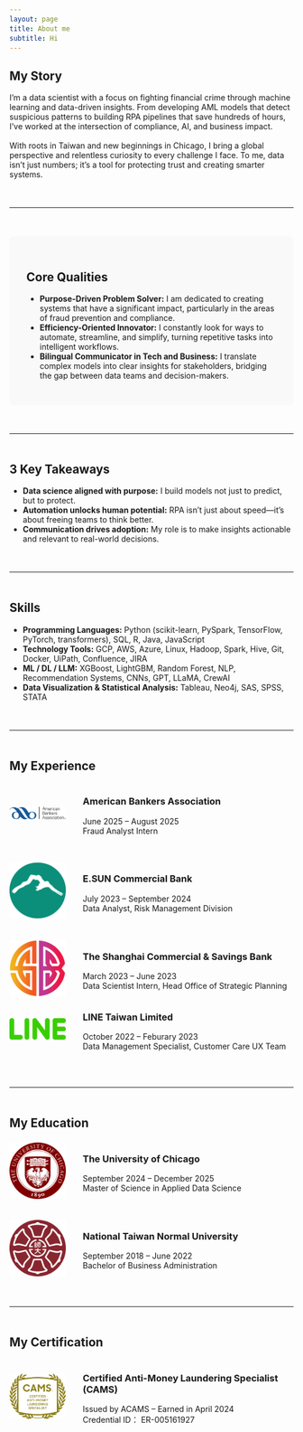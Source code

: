 ```yaml
---
layout: page
title: About me
subtitle: Hi
---
```


<section>
  <h2>My Story</h2>
  <p>
    I’m a data scientist with a focus on fighting financial crime through machine learning and data-driven insights. From developing AML models that detect suspicious patterns to building RPA pipelines that save hundreds of hours, I’ve worked at the intersection of compliance, AI, and business impact. <br><br>
    With roots in Taiwan and new beginnings in Chicago, I bring a global perspective and relentless curiosity to every challenge I face. To me, data isn’t just numbers; it’s a tool for protecting trust and creating smarter systems.
  </p>
</section>

<hr style="margin: 50px 0;">

<section style="background-color: #f9f9f9; padding: 30px; border-radius: 8px;">
  <h2>Core Qualities</h2>
  <ul>
    <li><strong>Purpose-Driven Problem Solver:</strong> I am dedicated to creating systems that have a significant impact, particularly in the areas of fraud prevention and compliance.</li>
    <li><strong>Efficiency-Oriented Innovator:</strong> I constantly look for ways to automate, streamline, and simplify, turning repetitive tasks into intelligent workflows.</li>
    <li><strong>Bilingual Communicator in Tech and Business:</strong> I translate complex models into clear insights for stakeholders, bridging the gap between data teams and decision-makers.</li>
  </ul>
</section>

<hr style="margin: 50px 0;">

<section>
  <h2>3 Key Takeaways</h2>
  <ul>
    <li><strong>Data science aligned with purpose:</strong> I build models not just to predict, but to protect.</li>
    <li><strong>Automation unlocks human potential:</strong> RPA isn’t just about speed—it’s about freeing teams to think better.</li>
    <li><strong>Communication drives adoption:</strong> My role is to make insights actionable and relevant to real-world decisions.</li>
  </ul>
</section>

<hr style="margin: 50px 0;">

<section class="skills-section" style="text-align: left; margin: 2rem auto; max-width: 800px;">
  <h2 style="text-align: left;">Skills</h2>
  <ul>
    <li><strong>Programming Languages:</strong> Python (scikit-learn, PySpark, TensorFlow, PyTorch, transformers), SQL, R, Java, JavaScript</li>
    <li><strong>Technology Tools:</strong> GCP, AWS, Azure, Linux, Hadoop, Spark, Hive, Git, Docker, UiPath, Confluence, JIRA</li>
    <li><strong>ML / DL / LLM:</strong> XGBoost, LightGBM, Random Forest, NLP, Recommendation Systems, CNNs, GPT, LLaMA, CrewAI</li>
    <li><strong>Data Visualization & Statistical Analysis:</strong> Tableau, Neo4j, SAS, SPSS, STATA</li>
  </ul>
</section>

<hr style="margin: 50px 0;">

<section>
  <h2>My Experience</h2>

  <div style="display: flex; align-items: center; margin-bottom: 30px;">
    <img src="/assets/img/AmericanBankersAsslogo.png" alt="American Bankers Association Logo" style="width: 100px; margin-right: 30px;">
    <div>
      <h3>American Bankers Association</h3>
      <p>June 2025 – August 2025<br>Fraud Analyst Intern</p>
    </div>
  </div>

  <div style="display: flex; align-items: center; margin-bottom: 30px;">
    <img src="/assets/img/esunbank.png" alt="E.SUN BANK Logo" style="width: 100px; margin-right: 30px;">
    <div>
      <h3>E.SUN Commercial Bank</h3>
      <p>July 2023 – September 2024<br>Data Analyst, Risk Management Division</p>
    </div>
  </div>

  <div style="display: flex; align-items: center;">
    <img src="/assets/img/scsb1.jpeg" alt="The Shanghai Commercial & Savings Bank Logo" style="width: 100px; margin-right: 30px;">
    <div>
      <h3>The Shanghai Commercial & Savings Bank</h3>
      <p>March 2023 – June 2023<br>Data Scientist Intern, Head Office of Strategic Planning</p>
    </div>
  </div>
  
  <div style="display: flex; align-items: center; margin-bottom: 30px;">
    <img src="/assets/img/LINE.png" alt="LINE Taiwan Limited Logo" style="width: 100px; margin-right: 30px;">
    <div>
      <h3>LINE Taiwan Limited</h3>
      <p>October 2022 – Feburary 2023<br>Data Management Specialist, Customer Care UX Team</p>
    </div>
  </div>
</section>

<hr style="margin: 50px 0;">

<section>
  <h2>My Education</h2>

  <div style="display: flex; align-items: center; margin-bottom: 30px;">
    <img src="/assets/img/uchicago.png" alt="University of Chicago Logo" style="width: 100px; margin-right: 30px;">
    <div>
      <h3>The University of Chicago</h3>
      <p>September 2024 – December 2025<br>Master of Science in Applied Data Science</p>
    </div>
  </div>

  <div style="display: flex; align-items: center;">
    <img src="/assets/img/ntnu.png" alt="National Taiwan Normal University Logo" style="width: 100px; margin-right: 30px;">
    <div>
      <h3>National Taiwan Normal University</h3>
      <p>September 2018 – June 2022<br>Bachelor of Business Administration</p>
    </div>
  </div>
</section>

<hr style="margin: 50px 0;">

<section>
  <h2>My Certification</h2>
  <div style="display: flex; align-items: center;">
    <img src="/assets/img/CAMS.jpg" alt="CAMS Certification Logo" style="width: 100px; margin-right: 30px;">
    <div>
      <h3>Certified Anti-Money Laundering Specialist (CAMS)</h3>
      <p>Issued by ACAMS – Earned in April 2024<br>Credential ID： ER-005161927</p>
    </div>
  </div>
</section>
